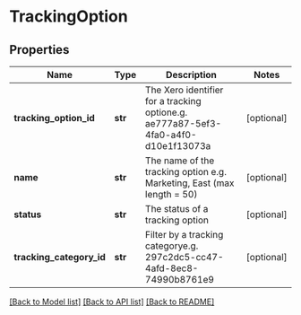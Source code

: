 # TrackingOption

## Properties
Name | Type | Description | Notes
------------ | ------------- | ------------- | -------------
**tracking_option_id** | **str** | The Xero identifier for a tracking optione.g. ae777a87-5ef3-4fa0-a4f0-d10e1f13073a | [optional] 
**name** | **str** | The name of the tracking option e.g. Marketing, East (max length &#x3D; 50) | [optional] 
**status** | **str** | The status of a tracking option | [optional] 
**tracking_category_id** | **str** | Filter by a tracking categorye.g. 297c2dc5-cc47-4afd-8ec8-74990b8761e9 | [optional] 

[[Back to Model list]](../README.md#documentation-for-models) [[Back to API list]](../README.md#documentation-for-api-endpoints) [[Back to README]](../README.md)


